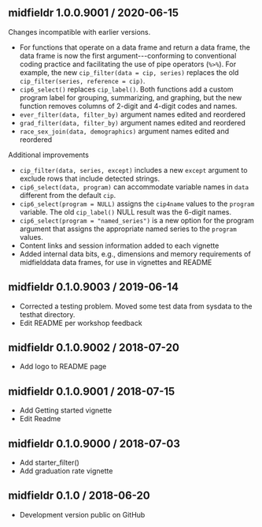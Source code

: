 



## midfieldr 1.0.0.9001 / 2020-06-15

Changes incompatible with earlier versions. 

- For functions that operate on a data frame and return a data frame, the data frame is now the first argument---conforming to conventional coding practice and facilitating the use of pipe operators (`%>%`). For example, the new `cip_filter(data = cip, series)` replaces the old `cip_filter(series, reference = cip)`.  
- `cip6_select()` replaces `cip_label()`. Both functions add a custom program label for grouping, summarizing, and graphing, but the new function removes columns of 2-digit and 4-digit codes and names. 
- `ever_filter(data, filter_by)` argument names edited and reordered 
- `grad_filter(data, filter_by)` argument names edited and reordered  
- `race_sex_join(data, demographics)` argument names edited and reordered  

Additional improvements 

- `cip_filter(data, series, except)` includes a new `except` argument to exclude rows that include detected strings. 
- `cip6_select(data, program)` can accommodate variable names in `data` different from the default `cip`. 
- `cip6_select(program = NULL)` assigns the `cip4name` values to the `program` variable. The old `cip_label()` NULL result was the 6-digit names. 
- `cip6_select(program = "named_series")` is a new option for the program argument that assigns the appropriate named series to the `program` values. 
- Content links and session information added to each vignette   
- Added internal data bits, e.g., dimensions and memory requirements of midfielddata data frames, for use in vignettes and README 





## midfieldr 0.1.0.9003 / 2019-06-14

- Corrected a testing problem. Moved some test data from sysdata to the testhat directory. 
- Edit README per workshop feedback 

## midfieldr 0.1.0.9002 / 2018-07-20

- Add logo to README page 

## midfieldr 0.1.0.9001 / 2018-07-15

- Add Getting started vignette 
- Edit Readme 

## midfieldr 0.1.0.9000 / 2018-07-03

- Add starter_filter() 
- Add graduation rate vignette


## midfieldr 0.1.0 / 2018-06-20

- Development version public on GitHub
  
<!-- major.minor.patch.dev -->
<!-- MAJOR version when you make incompatible API changes ->
<!-- MINOR version add functionality in a backwards-compatible manner ->
<!-- PATCH version backwards-compatible bug fixes ->

<!-- ### New features -->

<!-- ### Minor improvements -->

<!-- ### Bug fixes -->

<!-- ### Deprecated -->

<!-- ### Defunct -->
